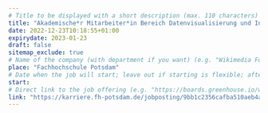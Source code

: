 ```yaml
---
# Title to be displayed with a short description (max. 110 characters)
title: "Akademische*r Mitarbeiter*in Bereich Datenvisualisierung und Interfacedesign (w/m/d)"
date: 2022-12-23T10:18:55+01:00
expirydate: 2023-01-23
draft: false
sitemap_exclude: true
# Name of the company (with department if you want) (e.g. "Wikimedia Foundation, Technology")
place: "Fachhochschule Potsdam"
# Date when the job will start; leave out if starting is flexible; afterwards the listing will disappear (date format "2020-02-02" YYYY-MM-DD)
start: 
# Direct link to the job offering (e.g. "https://boards.greenhouse.io/wikimedia/jobs/2083317?gh_src=fd611a951")
link: "https://karriere.fh-potsdam.de/jobposting/9bb1c2356cafba510aeb4a00f7465bea209ea0fe"
---
```

